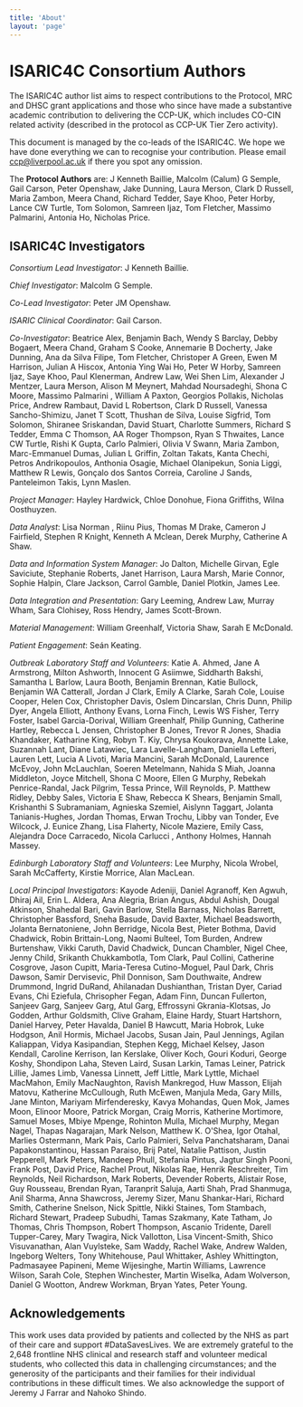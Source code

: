 ```yaml
---
title: 'About'
layout: 'page'
---
```



ISARIC4C Consortium Authors
=======

The ISARIC4C author list aims to respect contributions to the
Protocol, MRC and DHSC grant applications and those who since have made
a substantive academic contribution to delivering the CCP-UK, which
includes CO-CIN related activity (described in the protocol as CCP-UK
Tier Zero activity).

This document is managed by the co-leads of the ISARIC4C.
We hope we have done everything we can to recognise your contribution.
Please email ccp@liverpool.ac.uk if there you spot any omission.

The **Protocol Authors** are: J Kenneth Baillie, Malcolm (Calum) G Semple,
Gail Carson, Peter Openshaw, Jake Dunning, Laura Merson, Clark D
Russell, Maria Zambon, Meera Chand, Richard Tedder, Saye Khoo, Peter
Horby, Lance CW Turtle, Tom Solomon, Samreen Ijaz, Tom Fletcher, Massimo
Palmarini, Antonia Ho, Nicholas Price.

ISARIC4C Investigators
--------

*Consortium Lead Investigator*: J Kenneth Baillie.

*Chief Investigator*: Malcolm G Semple.

*Co-Lead Investigator*: Peter JM Openshaw.

*ISARIC Clinical Coordinator*: Gail Carson.

*Co-Investigator*:
Beatrice Alex,
Benjamin Bach,
Wendy S Barclay,
Debby Bogaert,
Meera Chand,
Graham S Cooke,
Annemarie B Docherty,
Jake Dunning,
Ana da Silva Filipe,
Tom Fletcher,
Christoper A Green,
Ewen M Harrison,
Julian A Hiscox,
Antonia Ying Wai Ho,
Peter W Horby,
Samreen Ijaz,
Saye Khoo,
Paul Klenerman,
Andrew Law,
Wei Shen Lim,
Alexander J Mentzer,
Laura Merson,
Alison M Meynert,
Mahdad Noursadeghi,
Shona C Moore,
Massimo Palmarini ,
William A Paxton,
Georgios Pollakis,
Nicholas Price,
Andrew Rambaut,
David L Robertson,
Clark D Russell,
Vanessa Sancho-Shimizu,
Janet T Scott,
Thushan de Silva,
Louise Sigfrid,
Tom Solomon,
Shiranee Sriskandan,
David Stuart,
Charlotte Summers,
Richard S Tedder,
Emma C Thomson,
AA Roger Thompson,
Ryan S Thwaites,
Lance CW Turtle,
Rishi K Gupta,
Carlo Palmieri,
Olivia V Swann,
Maria Zambon,
Marc-Emmanuel Dumas,
Julian L Griffin,
Zoltan Takats,
Kanta Chechi,
Petros Andrikopoulos,
Anthonia Osagie,
Michael Olanipekun,
Sonia Liggi,
Matthew R Lewis,
Gonçalo dos Santos Correia,
Caroline J Sands,
Panteleimon Takis,
Lynn Maslen.

*Project Manager*:
Hayley Hardwick,
Chloe Donohue,
Fiona Griffiths,
Wilna Oosthuyzen.

*Data Analyst*:
Lisa Norman ,
Riinu Pius,
Thomas M Drake,
Cameron J Fairfield,
Stephen R Knight,
Kenneth A Mclean,
Derek Murphy,
Catherine A Shaw.

*Data and Information System Manager*:
Jo Dalton,
Michelle Girvan,
Egle Saviciute,
Stephanie Roberts,
Janet Harrison,
Laura Marsh,
Marie Connor,
Sophie Halpin,
Clare Jackson,
Carrol Gamble,
Daniel Plotkin,
James Lee.

*Data Integration and Presentation*:
Gary Leeming,
Andrew Law,
Murray Wham,
Sara Clohisey,
Ross Hendry,
James Scott-Brown.

*Material Management*:
William Greenhalf,
Victoria Shaw,
Sarah E McDonald.

*Patient Engagement*:
Seán Keating.

*Outbreak Laboratory Staff and Volunteers*:
Katie A. Ahmed,
Jane A Armstrong,
Milton Ashworth,
Innocent G Asiimwe,
Siddharth Bakshi,
Samantha L Barlow,
Laura Booth,
Benjamin Brennan,
Katie Bullock,
Benjamin WA Catterall,
Jordan J Clark,
Emily A Clarke,
Sarah Cole,
Louise Cooper,
Helen Cox,
Christopher Davis,
Oslem Dincarslan,
Chris Dunn,
Philip Dyer,
Angela Elliott,
Anthony Evans,
Lorna Finch,
Lewis WS Fisher,
Terry Foster,
Isabel Garcia-Dorival,
William Greenhalf,
Philip Gunning,
Catherine Hartley,
Rebecca L Jensen,
Christopher B Jones,
Trevor R Jones,
Shadia Khandaker,
Katharine King,
Robyn T. Kiy,
Chrysa Koukorava,
Annette Lake,
Suzannah Lant,
Diane Latawiec,
Lara Lavelle-Langham,
Daniella Lefteri,
Lauren Lett,
Lucia A Livoti,
Maria Mancini,
Sarah McDonald,
Laurence McEvoy,
John McLauchlan,
Soeren Metelmann,
Nahida S Miah,
Joanna Middleton,
Joyce Mitchell,
Shona C Moore,
Ellen G Murphy,
Rebekah Penrice-Randal,
Jack Pilgrim,
Tessa Prince,
Will Reynolds,
P. Matthew Ridley,
Debby Sales,
Victoria E Shaw,
Rebecca K Shears,
Benjamin Small,
Krishanthi S Subramaniam,
Agnieska Szemiel,
Aislynn Taggart,
Jolanta Tanianis-Hughes,
Jordan Thomas,
Erwan Trochu,
Libby van Tonder,
Eve Wilcock,
J. Eunice Zhang,
Lisa Flaherty,
Nicole Maziere,
Emily Cass,
Alejandra Doce Carracedo,
Nicola Carlucci ,
Anthony Holmes,
Hannah Massey.

*Edinburgh Laboratory Staff and Volunteers*:
Lee Murphy,
Nicola Wrobel,
Sarah McCafferty,
Kirstie Morrice,
Alan MacLean.

*Local Principal Investigators*:
Kayode Adeniji,
Daniel Agranoff,
Ken Agwuh,
Dhiraj Ail,
Erin L. Aldera,
Ana Alegria,
Brian Angus,
Abdul Ashish,
Dougal Atkinson,
Shahedal Bari,
Gavin Barlow,
Stella Barnass,
Nicholas Barrett,
Christopher Bassford,
Sneha Basude,
David Baxter,
Michael Beadsworth,
Jolanta Bernatoniene,
John Berridge,
Nicola Best,
Pieter Bothma,
David Chadwick,
Robin Brittain-Long,
Naomi Bulteel,
Tom Burden,
Andrew Burtenshaw,
Vikki Caruth,
David Chadwick,
Duncan Chambler,
Nigel Chee,
Jenny Child,
Srikanth Chukkambotla,
Tom Clark,
Paul Collini,
Catherine Cosgrove,
Jason Cupitt,
Maria-Teresa Cutino-Moguel,
Paul Dark,
Chris Dawson,
Samir Dervisevic,
Phil Donnison,
Sam Douthwaite,
Andrew Drummond,
Ingrid DuRand,
Ahilanadan Dushianthan,
Tristan Dyer,
Cariad Evans,
Chi Eziefula,
Chrisopher Fegan,
Adam Finn,
Duncan Fullerton,
Sanjeev Garg,
Sanjeev Garg,
Atul Garg,
Effrossyni Gkrania-Klotsas,
Jo Godden,
Arthur Goldsmith,
Clive Graham,
Elaine Hardy,
Stuart Hartshorn,
Daniel Harvey,
Peter Havalda,
Daniel B Hawcutt,
Maria Hobrok,
Luke Hodgson,
Anil Hormis,
Michael Jacobs,
Susan Jain,
Paul Jennings,
Agilan Kaliappan,
Vidya Kasipandian,
Stephen Kegg,
Michael Kelsey,
Jason Kendall,
Caroline Kerrison,
Ian Kerslake,
Oliver Koch,
Gouri Koduri,
George Koshy,
Shondipon Laha,
Steven Laird,
Susan Larkin,
Tamas Leiner,
Patrick Lillie,
James Limb,
Vanessa Linnett,
Jeff Little,
Mark Lyttle,
Michael MacMahon,
Emily MacNaughton,
Ravish Mankregod,
Huw Masson,
Elijah Matovu,
Katherine McCullough,
Ruth McEwen,
Manjula Meda,
Gary Mills,
Jane Minton,
Mariyam Mirfenderesky,
Kavya Mohandas,
Quen Mok,
James Moon,
Elinoor Moore,
Patrick Morgan,
Craig Morris,
Katherine Mortimore,
Samuel Moses,
Mbiye Mpenge,
Rohinton Mulla,
Michael Murphy,
Megan Nagel,
Thapas Nagarajan,
Mark Nelson,
Matthew K. O'Shea,
Igor Otahal,
Marlies Ostermann,
Mark Pais,
Carlo Palmieri,
Selva Panchatsharam,
Danai Papakonstantinou,
Hassan Paraiso,
Brij Patel,
Natalie Pattison,
Justin Pepperell,
Mark Peters,
Mandeep Phull,
Stefania Pintus,
Jagtur Singh Pooni,
Frank Post,
David Price,
Rachel Prout,
Nikolas Rae,
Henrik Reschreiter,
Tim Reynolds,
Neil Richardson,
Mark Roberts,
Devender Roberts,
Alistair Rose,
Guy Rousseau,
Brendan Ryan,
Taranprit Saluja,
Aarti Shah,
Prad Shanmuga,
Anil Sharma,
Anna Shawcross,
Jeremy Sizer,
Manu Shankar-Hari,
Richard Smith,
Catherine Snelson,
Nick Spittle,
Nikki Staines,
Tom Stambach,
Richard Stewart,
Pradeep Subudhi,
Tamas Szakmany,
Kate Tatham,
Jo Thomas,
Chris Thompson,
Robert Thompson,
Ascanio Tridente,
Darell Tupper-Carey,
Mary Twagira,
Nick Vallotton,
Lisa Vincent-Smith,
Shico Visuvanathan,
Alan Vuylsteke,
Sam Waddy,
Rachel Wake,
Andrew Walden,
Ingeborg Welters,
Tony Whitehouse,
Paul Whittaker,
Ashley Whittington,
Padmasayee Papineni,
Meme Wijesinghe,
Martin Williams,
Lawrence Wilson,
Sarah Cole,
Stephen Winchester,
Martin Wiselka,
Adam Wolverson,
Daniel G Wootton,
Andrew Workman,
Bryan Yates,
Peter Young.

## Acknowledgements
This work uses data provided by patients and collected by the NHS as part of their care and support #DataSavesLives. We are extremely grateful to the 2,648 frontline NHS clinical and research staff and volunteer medical students, who collected this data in challenging circumstances; and the generosity of the participants and their families for their individual contributions in these difficult times. We also acknowledge the support of Jeremy J Farrar and Nahoko Shindo.
